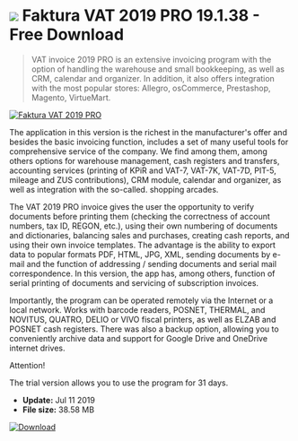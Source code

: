 # ![](https://cdn.softexe.net/static/icon/b/faktura-vat-2019-pro-8621.png) Faktura VAT 2019 PRO 19.1.38 - Free Download

> VAT invoice 2019 PRO is an extensive invoicing program with the option of handling the warehouse and small bookkeeping, as well as CRM, calendar and organizer. In addition, it also offers integration with the most popular stores: Allegro, osCommerce, Prestashop, Magento, VirtueMart.

[![Faktura VAT 2019 PRO](https://gallery.dpcdn.pl/imgc/Tools/72619/g_-_420x350_1.5_-_x20161129110647_0.png)](https://softexe.net/win/business/billing/faktura-vat-2019-pro:hfbp.html)

The application in this version is the richest in the manufacturer's offer and besides the basic invoicing function, includes a set of many useful tools for comprehensive service of the company. We find among them, among others options for warehouse management, cash registers and transfers, accounting services (printing of KPiR and VAT-7, VAT-7K, VAT-7D, PIT-5, mileage and ZUS contributions), CRM module, calendar and organizer, as well as integration with the so-called. shopping arcades.
 
 The VAT 2019 PRO invoice gives the user the opportunity to verify documents before printing them (checking the correctness of account numbers, tax ID, REGON, etc.), using their own numbering of documents and dictionaries, balancing sales and purchases, creating cash reports, and using their own invoice templates. The advantage is the ability to export data to popular formats PDF, HTML, JPG, XML, sending documents by e-mail and the function of addressing / sending documents and serial mail correspondence. In this version, the app has, among others, function of serial printing of documents and servicing of subscription invoices.
 
 Importantly, the program can be operated remotely via the Internet or a local network. Works with barcode readers, POSNET, THERMAL, and NOVITUS, QUATRO, DELIO or VIVO fiscal printers, as well as ELZAB and POSNET cash registers. There was also a backup option, allowing you to conveniently archive data and support for Google Drive and OneDrive internet drives.
 
 Attention!
 
 The trial version allows you to use the program for 31 days.


- **Update:** Jul 11 2019
- **File size:** 38.58 MB

[![Download](https://cdn.softexe.net/static/img/download.png)](https://softexe.net/win/business/billing/faktura-vat-2019-pro:hfbp.html)

